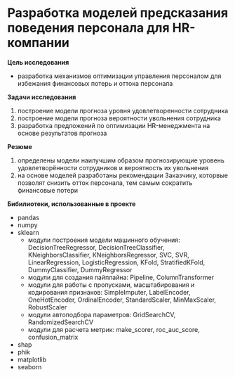 # Разработка моделей предсказания поведения персонала для HR-компании #

**Цель исследования**
- разработка механизмов оптимизации управления персоналом для избежания финансовых потерь и оттока персонала

**Задачи исследования**
   1. построение модели прогноза уровня удовлетворенности сотрудника
   2. построение модели прогноза вероятности увольнения сотрудника
   3. разработка предложений по оптимизации HR-менеджмента на основе результатов прогноза

**Резюме**
1. определены модели наилучшим образом прогнозирующие уровень удовлетворённости сотрудников и вероятность их увольнения
2. на основе моделей разработаны рекомендации Заказчику, которвые позволят снизить отток персонала, тем  самым сократить финансовые потери

**Бибилиотеки, использованные в проекте**
- pandas
- numpy
- sklearn
  +  модули построения модели машинного обучения: DecisionTreeRegressor, DecisionTreeClassifier, KNeighborsClassifier, KNeighborsRegressor, SVC, SVR, LinearRegression, LogisticRegression, KFold, StratifiedKFold, DummyClassifier, DummyRegressor
  +  модули для создания пайплайна: Pipeline, ColumnTransformer
  +  модули для работы с пропусками, масштабирования и кодирования признаков: SimpleImputer, LabelEncoder, OneHotEncoder, OrdinalEncoder, StandardScaler, MinMaxScaler, RobustScaler
  +  модули автоподбора параметров: GridSearchCV, RandomizedSearchCV
  +  модули для расчета метрик: make_scorer, roc_auc_score, confusion_matrix
- shap
- phik
- matplotlib
- seaborn
